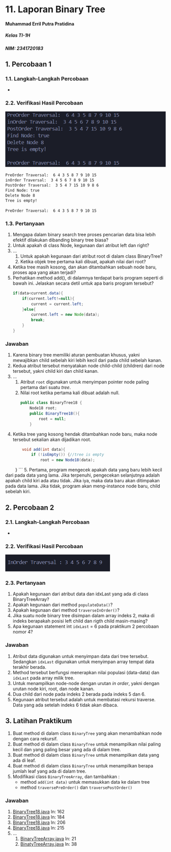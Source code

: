 # 11. Laporan Binary Tree

#### Muhammad Erril Putra Pratidina
##### Kelas TI-1H
##### NIM: 2341720183

## 1. Percobaan 1
### 1.1. Langkah-Langkah Percobaan
-
### 2.2. Verifikasi Hasil Percobaan

![](Pasted%20image%2020240527132918.png)
```
PreOrder Traversal:  6 4 3 5 8 7 9 10 15
inOrder Traversal:  3 4 5 6 7 8 9 10 15
PostOrder Traversal:  3 5 4 7 15 10 9 8 6
Find Node: true
Delete Node 8
Tree is empty!

PreOrder Traversal:  6 4 3 5 8 7 9 10 15
```
### 1.3. Pertanyaan
1. Mengapa dalam binary search tree proses pencarian data bisa lebih efektif dilakukan dibanding binary tree biasa?
2. Untuk apakah di class Node, kegunaan dari atribut left dan right?
3. ...
	1. Untuk apakah kegunaan dari atribut root di dalam class BinaryTree?
	2. Ketika objek tree pertama kali dibuat, apakah nilai dari root?
4. Ketika tree masih kosong, dan akan ditambahkan sebuah node baru, proses apa yang akan terjadi?
5. Perhatikan method add(), di dalamnya terdapat baris program seperti di bawah ini. Jelaskan secara detil untuk apa baris program tersebut?
	```java
	if(data<current.data){
		if(current.left!=null){
			current = current.left;
		}else{
			current.left = new Node(data);
			break;
		}
	}
	```

### Jawaban
1. Karena binary tree memiliki aturan pembuatan khusus, yakni mewajibkan child sebelah kiri lebih kecil dari pada child sebelah kanan.
2. Kedua atribut tersebut menyatakan node child-child (children) dari node tersebut, yakni child kiri dan child kanan.
3. ...
	1. Atribut `root` digunakan untuk menyimpan pointer node paling pertama dari suatu *tree*. 
	2. Nilai root ketika pertama kali dibuat adalah null. 
		```java
		public class BinaryTree18 {
			Node18 root;
			public BinaryTree18(){
				root = null;
			}
		```
4. Ketika tree yang kosong hendak ditambahkan node baru, maka node tersebut sekalian akan dijadikan root.
	```java
	    void add(int data){
	        if (!isEmpty()) {//tree is empty
	            root = new Node18(data);
        }
	```
5. Pertama, program mengecek apakah data yang baru lebih kecil dari pada data yang lama. Jika terpenuhi, pengecekan selanjutnya adalah apakah child kiri ada atau tidak. Jika iya, maka data baru akan ditimpakan pada data lama. Jika tidak, program akan meng-instance node baru, child sebelah kiri. 

## 2. Percobaan 2
### 2.1. Langkah-Langkah Percobaan
-

### 2.2. Verifikasi Hasil Percobaan
![](Pasted%20image%2020240527140239.png)

### 2.3. Pertanyaan
1. Apakah kegunaan dari atribut data dan idxLast yang ada di class BinaryTreeArray? 
2. Apakah kegunaan dari method `populateData()`? 
3. Apakah kegunaan dari method `traverseInOrder()`? 
4. Jika suatu node binary tree disimpan dalam array indeks 2, maka di indeks berapakah posisi left child dan rigth child masin-masing? 
5. Apa kegunaan statement int `idxLast` = 6 pada praktikum 2 percobaan nomor 4?

### Jawaban
1. Atribut data digunakan untuk menyimpan data dari tree tersebut. Sedangkan `idxLast` digunakan untuk menyimpan array tempat data terakhir berada.
2. Method tersebut berfungsi menerapkan nilai populasi (data-data) dan `idxLast` pada array milik tree.
3. Untuk menampilkan node-node dengan urutan *in order*, yakni dengan urutan node kiri, root, dan node kanan.
4. Dua child dari node pada indeks 2 berada pada indeks 5 dan 6.
5. Kegunaan atribut tersebut adalah untuk membatasi rekursi traverse. Data yang ada setelah indeks 6 tidak akan dibaca.

## 3. Latihan Praktikum
1. Buat method di dalam class `BinaryTree` yang akan menambahkan node dengan cara rekursif. 
2. Buat method di dalam class `BinaryTree` untuk menampilkan nilai paling kecil dan yang paling besar yang ada di dalam tree. 
3. Buat method di dalam class `BinaryTree` untuk menampilkan data yang ada di leaf. 
4. Buat method di dalam class `BinaryTree` untuk menampilkan berapa jumlah leaf yang ada di dalam tree. 
5. Modifikasi class `BinaryTreeArray`, dan tambahkan : 
	 - method `add(int data)` untuk memasukkan data ke dalam tree 
	 - method `traversePreOrder()` dan `traversePostOrder()
`
### Jawaban
1. [BinaryTree18.java](https://github.com/VozSoldat/Algoritma-dan-Struktur-Data/blob/main/Pertemuan14/BinaryTree18.java) ln: 162
2. [BinaryTree18.java](https://github.com/VozSoldat/Algoritma-dan-Struktur-Data/blob/main/Pertemuan14/BinaryTree18.java) ln: 184
3. [BinaryTree18.java](https://github.com/VozSoldat/Algoritma-dan-Struktur-Data/blob/main/Pertemuan14/BinaryTree18.java) ln: 206
4. [BinaryTree18.java](https://github.com/VozSoldat/Algoritma-dan-Struktur-Data/blob/main/Pertemuan14/BinaryTree18.java) ln: 215
5. ...
	1. [BinaryTreeArray.java](https://github.com/VozSoldat/Algoritma-dan-Struktur-Data/blob/main/Pertemuan14/BinaryTreeArray18.java) ln: 21
	2. [BinatyTreeArray.java](https://github.com/VozSoldat/Algoritma-dan-Struktur-Data/blob/main/Pertemuan14/BinaryTreeArray18.java) ln: 38